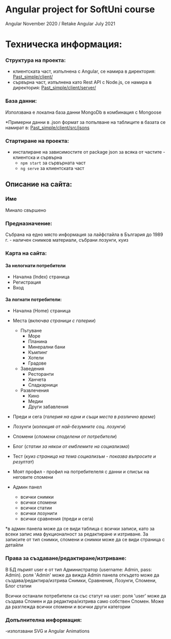 # Angular project for SoftUni course 
Angular November 2020 / Retake Angular July 2021

# Техническа информация:
### Структура на проекта:

* клиентската част, изпълнена с Angular, се намира в директория: [Past_simple/client/](https://github.com/LoraKamenova/Past-Simple)
* сървърна част, изпълнена като Rest API с Node.js, се намира в директория: [Past_simple/client/server/](https://github.com/LoraKamenova/Past-Simple/tree/master/server)

### База данни:

Използвана е локална база данни MongoDb в комбинация с Mongoose

*Примерни данни в .json формат за попълване на таблиците в базата се намират в: [Past_simple/client/src/jsons](https://github.com/LoraKamenova/Past-Simple/tree/master/src/assets/jsons)

### Стартиране на проекта:

* инсталиране на зависимостите от package json за всяка от частите - клиентска и сървърна
    * `npm start` за сървърната част
    * `ng serve` за клиентската част

## Описание на сайта:

### Име
Минало свършено

### Предназначение:
Събрана на едно място информация за лайфстайла в България до 1989 г. - наличен снимков материали, събрани лозунги, куиз


### Карта на сайта:

#### За нелогнати потребители
* Начална (Index) страница
* Регистрация
* Вход

#### За логнати потребители:
* Начална (Home) страница
* Места (_включва страници с галерии_)
  * Пътуване
    * Море
    * Планина
    * Минерални бани
    * Къмпинг
    * Хотели
    * Градове
  * Заведения
    * Ресторанти
    * Ханчета
    * Сладкарници
  * Развлечения
    * Кино
    * Медии
    * Други забавления
* Преди и сега (_галерия на едни и същи места в различно време_)
* Лозунги (_колекция от най-безумните соц. лозунги_)
* Спомени (_спомени споделени от потребители_)
* Блог (_статии за някои от емблемите на социализма_)
* Тест (_куиз страница на тема социализъм - показва въпросите и резултат_)


* Моят профил - профил на потребителеля с данни и списък на неговите спомени
* Админ панел
  * всички снимки
  * всички спомени
  * всички статии
  * всички лозуниги
  * всички сравнения (преди и сега)
  
*в админ панела може да се види таблица с всички записи, като за всеки запис има фукционалност за редактиране и изтриване. За записите от тип снимки, спомени и снимки може да се види страница с детайли


### Права за създаване/редактиране/изтриване:
В БД пърият user e от тип Администратор (username: Admin, pass: Admin).
роля 'Admin' може да вижда Admin панела откъдето може да създава/редактира/изтрива Снимки, Сравнения, Лозунги, Спомени, Блог статии

Всички останали потребители са със статут на user:
роля 'user' може да създава Спомен и да редактира/изтрива само собствен Спомен. Може да разглежда всички спомени и всички други категории

### Допълнителна информация:
-използвани SVG и Angular Animations
